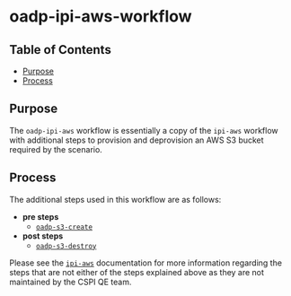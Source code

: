 # oadp-ipi-aws-workflow<!-- omit from toc -->

## Table of Contents<!-- omit from toc -->

- [Purpose](#purpose)
- [Process](#process)

## Purpose

The `oadp-ipi-aws` workflow is essentially a copy of the `ipi-aws` workflow with additional steps to provision and deprovision an AWS S3 bucket required by the scenario.

## Process

The additional steps used in this workflow are as follows:

- **pre steps**
  - [`oadp-s3-create`](../../../step-registry/oadp/s3/create/README.md)
- **post steps**
  - [`oadp-s3-destroy`](../../../step-registry/oadp/s3/destroy/README.md)

Please see the [`ipi-aws`](https://steps.ci.openshift.org/workflow/ipi-aws) documentation for more information regarding the steps that are not either of the steps explained above as they are not maintained by the CSPI QE team.